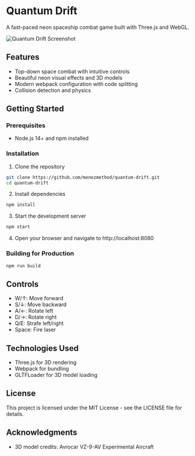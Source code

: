 # Quantum Drift

A fast-paced neon spaceship combat game built with Three.js and WebGL.

![Quantum Drift Screenshot](screenshot.png)

## Features

- Top-down space combat with intuitive controls
- Beautiful neon visual effects and 3D models
- Modern webpack configuration with code splitting
- Collision detection and physics

## Getting Started

### Prerequisites

- Node.js 14+ and npm installed

### Installation

1. Clone the repository
```bash
git clone https://github.com/menezmethod/quantum-drift.git
cd quantum-drift
```

2. Install dependencies
```bash
npm install
```

3. Start the development server
```bash
npm start
```

4. Open your browser and navigate to http://localhost:8080

### Building for Production

```bash
npm run build
```

## Controls

- W/↑: Move forward
- S/↓: Move backward
- A/←: Rotate left
- D/→: Rotate right
- Q/E: Strafe left/right
- Space: Fire laser

## Technologies Used

- Three.js for 3D rendering
- Webpack for bundling
- GLTFLoader for 3D model loading

## License

This project is licensed under the MIT License - see the LICENSE file for details.

## Acknowledgments

- 3D model credits: Avrocar VZ-9-AV Experimental Aircraft 